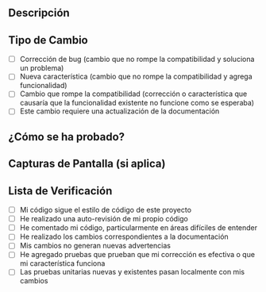 <!-- 
Gracias por enviar un pull request a PHP Switcher!
Por favor llena la siguiente información para ayudarnos a revisar tu contribución.
-->

## Descripción
<!-- Describe los cambios que has realizado -->

## Tipo de Cambio
<!-- Marca con una x las opciones que apliquen -->
- [ ] Corrección de bug (cambio que no rompe la compatibilidad y soluciona un problema)
- [ ] Nueva característica (cambio que no rompe la compatibilidad y agrega funcionalidad)
- [ ] Cambio que rompe la compatibilidad (corrección o característica que causaría que la funcionalidad existente no funcione como se esperaba)
- [ ] Este cambio requiere una actualización de la documentación

## ¿Cómo se ha probado?
<!-- Describe las pruebas que has realizado para verificar tus cambios -->

## Capturas de Pantalla (si aplica)
<!-- Agrega capturas de pantalla para ayudar a explicar tus cambios -->

## Lista de Verificación
<!-- Marca con una x las opciones que apliquen -->
- [ ] Mi código sigue el estilo de código de este proyecto
- [ ] He realizado una auto-revisión de mi propio código
- [ ] He comentado mi código, particularmente en áreas difíciles de entender
- [ ] He realizado los cambios correspondientes a la documentación
- [ ] Mis cambios no generan nuevas advertencias
- [ ] He agregado pruebas que prueban que mi corrección es efectiva o que mi característica funciona
- [ ] Las pruebas unitarias nuevas y existentes pasan localmente con mis cambios